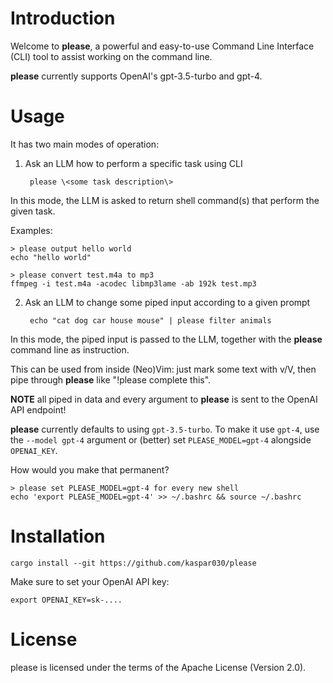 # Introduction

Welcome to **please**, a powerful and easy-to-use Command Line Interface (CLI) tool
to assist working on the command line.

**please** currently supports OpenAI's gpt-3.5-turbo and gpt-4.

# Usage

It has two main modes of operation:

1. Ask an LLM how to perform a specific task using CLI

        please \<some task description\>

In this mode, the LLM is asked to return shell command(s) that perform the given
task.

Examples:

```shell
> please output hello world
echo "hello world"
```

```shell
> please convert test.m4a to mp3
ffmpeg -i test.m4a -acodec libmp3lame -ab 192k test.mp3
```

2. Ask an LLM to change some piped input according to a given prompt

        echo "cat dog car house mouse" | please filter animals

In this mode, the piped input is passed to the LLM, together with the
**please** command line as instruction.

This can be used from inside (Neo)Vim: just mark some text with v/V, then pipe
through **please** like "!please complete this".

**NOTE** all piped in data and every argument to **please** is sent to the OpenAI
API endpoint!

**please** currently defaults to using `gpt-3.5-turbo`. To make it use `gpt-4`, 
use the `--model gpt-4` argument or (better) set `PLEASE_MODEL=gpt-4` alongside
`OPENAI_KEY`.

How would you make that permanent?

```
> please set PLEASE_MODEL=gpt-4 for every new shell
echo 'export PLEASE_MODEL=gpt-4' >> ~/.bashrc && source ~/.bashrc
```

# Installation

    cargo install --git https://github.com/kaspar030/please

Make sure to set your OpenAI API key:

    export OPENAI_KEY=sk-....

# License

please is licensed under the terms of the Apache License (Version 2.0).
